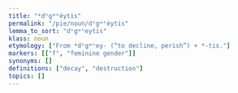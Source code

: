 ```yaml
---
title: "*dʰgʷʰéytis"
permalink: "/pie/noun/dʰgʷʰéytis"
lemma_to_sort: "dʰgʷʰeytis"
klass: noun
etymology: ["From *dʰgʷʰey- (“to decline, perish”) +‎ *-tis."]
markers: [["f", "feminine gender"]]
synonyms: []
definitions: ["decay", "destruction"]
topics: []
---
```

